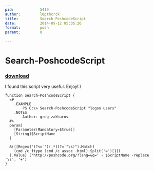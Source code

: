 ```yaml
---
pid:            5419
author:         l0pthcrck
title:          Search-PoshcodeScript
date:           2014-09-12 05:35:26
format:         posh
parent:         0

---
```


# Search-PoshcodeScript

### [download](//scripts/5419.ps1)

I found this script very useful. Enjoy!:)

```posh
function Search-PoshcodeScript {
  <#
    .EXAMPLE
        PS C:\> Search-PoshcodeScript "logon users"
    .NOTES
        Author: greg zakharov
  #>
  param(
    [Parameter(Mandatory=$true)]
    [String]$ScriptName
  )
  
  &(([Regex]"(?<=`")(.*)(?=`"\s)").Match(
    (cmd /c ftype (cmd /c assoc .html).Split('=')[1])
  ).Value) ('http://poshcode.org/?lang=&q=' + $ScriptName -replace '\s', '+')
}
```
